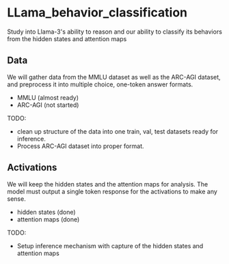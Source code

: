 # LLama_behavior_classification
Study into Llama-3's ability to reason and our ability to classify its behaviors from the hidden states and attention maps


## Data

We will gather data from the MMLU dataset as well as the ARC-AGI dataset, and preprocess it into multiple choice, one-token answer formats. 

- MMLU (almost ready)
- ARC-AGI (not started)

TODO:
- clean up structure of the data into one train, val, test datasets ready for inference. 
- Process ARC-AGI dataset into proper format. 


## Activations

We will keep the hidden states and the attention maps for analysis. The model must output a single token response for the activations to make any sense. 

- hidden states (done)
- attention maps (done)

TODO: 
- Setup inference mechanism with capture of the hidden states and attention maps


